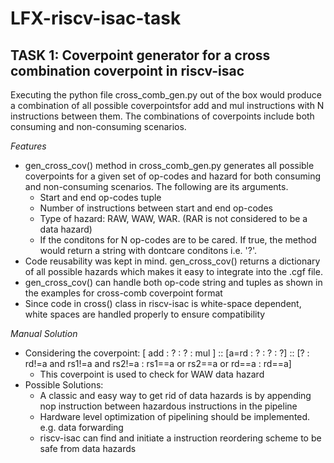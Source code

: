 # **LFX-riscv-isac-task**
## **TASK 1:** Coverpoint generator for a cross combination coverpoint in riscv-isac

Executing the python file cross_comb_gen.py out of the box would produce a combination of all possible coverpointsfor add and mul instructions with N instructions between them. The combinations of coverpoints include both consuming and non-consuming scenarios.

*Features*
- gen_cross_cov() method in cross_comb_gen.py generates all possible coverpoints for a given set of op-codes and hazard for both consuming and non-consuming scenarios. The following are its arguments.
    - Start and end op-codes tuple
    - Number of instructions between  start and end op-codes
    - Type of hazard: RAW, WAW, WAR. (RAR is not considered to be a data hazard)
    - If the conditons for N op-codes are to be cared. If true, the method would return a string with dontcare conditons i.e. '?'.
- Code reusability was kept in mind. gen_cross_cov() returns a dictionary of all possible hazards which makes it easy to integrate into the .cgf file.
- gen_cross_cov() can handle both op-code string and tuples as shown in the examples for cross-comb coverpoint format
- Since code in cross() class in riscv-isac is white-space dependent, white spaces are handled properly to ensure compatibility

*Manual Solution*
- Considering the coverpoint: [ add : ? : ? : mul ] :: [a=rd : ? : ? : ?] :: [? : rd!=a and rs1!=a and rs2!=a : rs1==a or rs2==a or rd==a : rd==a]
    - This coverpoint is used to check for WAW data hazard 
- Possible Solutions:
    - A classic and easy way to get rid of data hazards is by appending nop instruction between hazardous instructions in the pipeline
    - Hardware level optimization of pipelining should be implemented. e.g. data forwarding
    - riscv-isac can find and initiate a instruction reordering scheme to be safe from data hazards
